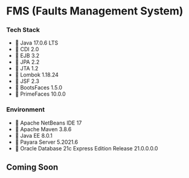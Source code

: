 # FMS (Faults Management System)

### Tech Stack
* 🔶 Java 17.0.6 LTS
* 🔶 CDI 2.0
* 🔶 EJB 3.2
* 🔶 JPA 2.2
* 🔶 JTA 1.2
* 🔶 Lombok 1.18.24
* 🔶 JSF 2.3
* 🔶 BootsFaces 1.5.0
* 🔶 PrimeFaces 10.0.0


### Environment
* 🔶 Apache NetBeans IDE 17
* 🔶 Apache Maven 3.8.6
* 🔶 Java EE 8.0.1
* 🔶 Payara Server 5.2021.6
* 🔶 Oracle Database 21c Express Edition Release 21.0.0.0.0


## Coming Soon
